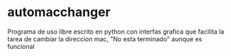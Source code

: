# automacchanger
Programa de uso libre escrito en python con interfas grafica que facilita la tarea de cambiar la direccion mac, "No esta terminado" aunque  es funcional
